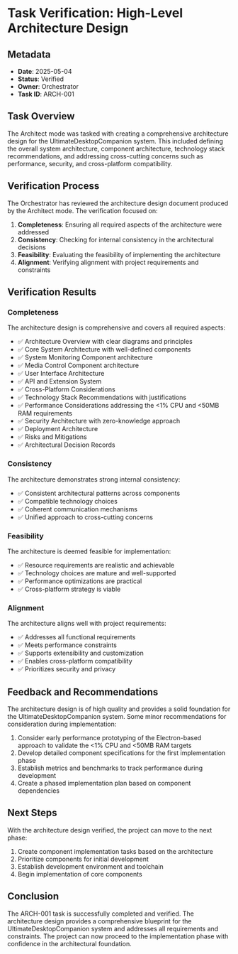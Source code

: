 # Task Verification: High-Level Architecture Design

## Metadata
- **Date**: 2025-05-04
- **Status**: Verified
- **Owner**: Orchestrator
- **Task ID**: ARCH-001

## Task Overview
The Architect mode was tasked with creating a comprehensive architecture design for the UltimateDesktopCompanion system. This included defining the overall system architecture, component architecture, technology stack recommendations, and addressing cross-cutting concerns such as performance, security, and cross-platform compatibility.

## Verification Process
The Orchestrator has reviewed the architecture design document produced by the Architect mode. The verification focused on:

1. **Completeness**: Ensuring all required aspects of the architecture were addressed
2. **Consistency**: Checking for internal consistency in the architectural decisions
3. **Feasibility**: Evaluating the feasibility of implementing the architecture
4. **Alignment**: Verifying alignment with project requirements and constraints

## Verification Results

### Completeness
The architecture design is comprehensive and covers all required aspects:
- ✅ Architecture Overview with clear diagrams and principles
- ✅ Core System Architecture with well-defined components
- ✅ System Monitoring Component architecture
- ✅ Media Control Component architecture
- ✅ User Interface Architecture
- ✅ API and Extension System
- ✅ Cross-Platform Considerations
- ✅ Technology Stack Recommendations with justifications
- ✅ Performance Considerations addressing the <1% CPU and <50MB RAM requirements
- ✅ Security Architecture with zero-knowledge approach
- ✅ Deployment Architecture
- ✅ Risks and Mitigations
- ✅ Architectural Decision Records

### Consistency
The architecture demonstrates strong internal consistency:
- ✅ Consistent architectural patterns across components
- ✅ Compatible technology choices
- ✅ Coherent communication mechanisms
- ✅ Unified approach to cross-cutting concerns

### Feasibility
The architecture is deemed feasible for implementation:
- ✅ Resource requirements are realistic and achievable
- ✅ Technology choices are mature and well-supported
- ✅ Performance optimizations are practical
- ✅ Cross-platform strategy is viable

### Alignment
The architecture aligns well with project requirements:
- ✅ Addresses all functional requirements
- ✅ Meets performance constraints
- ✅ Supports extensibility and customization
- ✅ Enables cross-platform compatibility
- ✅ Prioritizes security and privacy

## Feedback and Recommendations
The architecture design is of high quality and provides a solid foundation for the UltimateDesktopCompanion system. Some minor recommendations for consideration during implementation:

1. Consider early performance prototyping of the Electron-based approach to validate the <1% CPU and <50MB RAM targets
2. Develop detailed component specifications for the first implementation phase
3. Establish metrics and benchmarks to track performance during development
4. Create a phased implementation plan based on component dependencies

## Next Steps
With the architecture design verified, the project can move to the next phase:

1. Create component implementation tasks based on the architecture
2. Prioritize components for initial development
3. Establish development environment and toolchain
4. Begin implementation of core components

## Conclusion
The ARCH-001 task is successfully completed and verified. The architecture design provides a comprehensive blueprint for the UltimateDesktopCompanion system and addresses all requirements and constraints. The project can now proceed to the implementation phase with confidence in the architectural foundation.